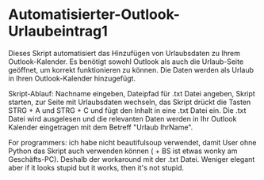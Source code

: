 # Automatisierter-Outlook-Urlaubeintrag1

Dieses Skript automatisiert das Hinzufügen von Urlaubsdaten zu Ihrem Outlook-Kalender. Es benötigt sowohl Outlook als auch die Urlaub-Seite geöffnet, um korrekt funktionieren zu können. Die Daten werden als Urlaub in Ihren Outlook-Kalender hinzugefügt.

Skript-Ablauf: Nachname eingeben, Dateipfad für .txt Datei angeben, Skript starten, zur Seite mit Urlaubsdaten wechseln, das Skript drückt die Tasten STRG + A und STRG + C und fügt den Inhalt in eine .txt Datei ein. Die .txt Datei wird ausgelesen und die relevanten Daten werden in Ihr Outlook Kalender eingetragen mit dem Betreff "Urlaub IhrName".

For programmers: ich habe nicht beautifulsoup verwendet, damit User ohne Python das Skript auch verwenden können ( + BS ist etwas wonky am Geschäfts-PC). Deshalb der workaround mit der .txt Datei. Weniger elegant aber if it looks stupid but it works, then it's not stupid.  

